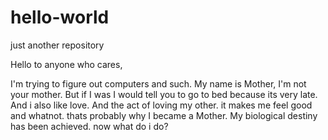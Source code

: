 # hello-world
just another repository

Hello to anyone who cares,

I'm trying to figure out computers and such. My name is Mother, I'm not your mother. But if I was I would tell you to go to bed because its very late. And i also like love. And the act of loving my other. it makes me feel good and whatnot. thats probably why I became a Mother. My biological destiny has been achieved. now what do i do?

